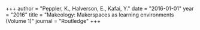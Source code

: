+++
author = "Peppler, K., Halverson, E., Kafai, Y."
date = "2016-01-01"
year = "2016"
title = "Makeology: Makerspaces as learning environments (Volume 1)"
journal = "Routledge"
+++
